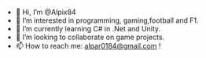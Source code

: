 - 👋 Hi, I’m @Alpix84
- 👀 I’m interested in programming, gaming,football and F1.
- 🌱 I’m currently learning C# in .Net and Unity.
- 💞️ I’m looking to collaborate on game projects.
- 📫 How to reach me: alpar0184@gmail.com !

<!---
Alpix84/Alpix84 is a ✨ special ✨ repository because its `README.md` (this file) appears on your GitHub profile.
You can click the Preview link to take a look at your changes.
--->
